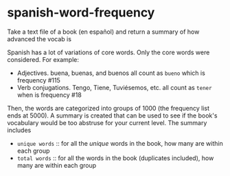 # spanish-word-frequency
Take a text file of a book (en español) and return a summary of how advanced the vocab is

Spanish has a lot of variations of core words. Only the core words were considered. For example:
- Adjectives. buena, buenas, and buenos all count as `bueno` which is frequency #115
- Verb conjugations. Tengo, Tiene, Tuviésemos, etc. all count as `tener` when is frequency #18

Then, the words are categorized into groups of 1000 (the frequency list ends at 5000). A summary is created that can be used to see if the book's vocabulary would be too abstruse for your current level. The summary includes
- `unique words` :: for all the _unique_ words in the book, how many are within each group
- `total words` :: for all the words in the book (duplicates included), how many are within each group
